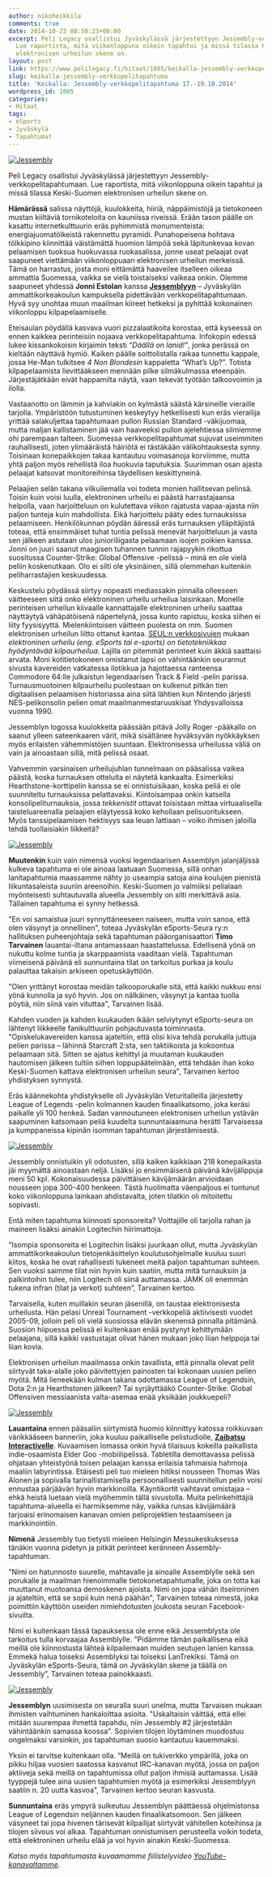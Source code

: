 ```yaml
---
author: nikoheikkila
comments: true
date: 2014-10-23 08:50:23+00:00
excerpt: Peli Legacy osallistui Jyväskylässä järjestettyyn Jessembly-verkkopelitapahtumaan.
  Lue raportista, mitä viikonloppuna oikein tapahtui ja missä tilassa Keski-Suomen
  elektronisen urheilun skene on.
layout: post
link: https://www.pelilegacy.fi/hitaat/1005/keikalla-jessembly-verkkopelitapahtuma
slug: keikalla-jessembly-verkkopelitapahtuma
title: 'Keikalla: Jessembly-verkkopelitapahtuma 17.-19.10.2014'
wordpress_id: 1005
categories:
- Hitaat
tags:
- eSports
- Jyväskylä
- Tapahtumat
---
```


[![Jessembly](/uploads/2014/10/jessembly1-1050x700.jpg)](/uploads/2014/10/jessembly1.jpg)



Peli Legacy osallistui Jyväskylässä järjestettyyn Jessembly-verkkopelitapahtumaan. Lue raportista, mitä viikonloppuna oikein tapahtui ja missä tilassa Keski-Suomen elektronisen urheilun skene on.



**Hämärässä** salissa näyttöjä, kuulokkeita, hiiriä, näppäimistöjä ja tietokoneen mustan kiiltäviä tornikoteloita on kauniissa riveissä. Erään tason päälle on kasattu internetkulttuurin eräs pyhimmistä monumenteista: energiajuomatölkeistä rakennettu pyramidi. Punahopeisena hohtava tölkkipino kiinnittää väistämättä huomion lämpöä sekä läpitunkevaa kovan pelaamisen tuoksua huokuvassa ruokasalissa, jonne useat pelaajat ovat saapuneet viettämään viikonloppuaan elektronisen urheilun merkeissä. Tämä on harrastus, josta moni eittämättä haaveilee itselleen oikeaa ammattia Suomessa, vaikka se vielä toistaiseksi vaikeaa onkin. Olemme saapuneet yhdessä **Jonni Estolan** kanssa [**Jessemblyyn**](http://jessembly.fi/) – Jyväskylän ammattikorkeakoulun kampuksella pidettävään verkkopelitapahtumaan. Hyvä syy unohtaa muun maailman kiireet hetkeksi ja pyhittää kokonainen viikonloppu kilpapelaamiselle.

Eteisaulan pöydällä kasvava vuori pizzalaatikoita korostaa, että kyseessä on ennen kaikkea perinteisiin nojaava verkkopelitapahtuma. Infokopin edessä lukee kissankokoisin kirjaimin teksti _“Däällä on lanid!”_, jonka perässä on kieltään näyttävä hymiö. Kaiken päälle soittolistalla raikaa tunnettu kappale, jossa He-Man tulkitsee _4 Non Blondesin_ kappaletta “What’s Up?”. Totista kilpapelaamista lievittääkseen mennään pilke silmäkulmassa eteenpäin. Järjestäjätkään eivät happamilta näytä, vaan tekevät työtään talkoovoimin ja ilolla.

Vastaanotto on lämmin ja kahviakin on kylmästä säästä kärsineille vieraille tarjolla. Ympäristöön tutustuminen keskeytyy hetkellisesti kun eräs vierailija yrittää salakuljettaa tapahtumaan pullon Russian Standard -väkijuomaa, mutta maljan kallistaminen jää vain haaveeksi pullon ajelehtiessa silmiemme ohi parempaan talteen. Suomessa verkkopelitapahtumat sujuvat useimmiten rauhallisesti, joten ylimääräistä häiriötä ei tästäkään välikohtauksesta synny. Toisinaan konepaikkojen takaa kantautuu voimasanoja korviimme, mutta yhtä paljon myös rehellistä iloa huokuvia taputuksia. Suurimman osan ajasta pelaajat katsovat monitoreihinsa täydellisen keskittyneinä.

Pelaajien selän takana vilkuilemalla voi todeta monien hallitsevan pelinsä. Toisin kuin voisi luulla, elektroninen urheilu ei päästä harrastajaansa helpolla, vaan harjoitteluun on kulutettava viikon rajatusta vapaa-ajasta niin paljon tunteja kuin mahdollista. Eikä harjoittelu pääty edes turnauksissa pelaamiseen. Henkilökunnan pöydän ääressä eräs turnauksen ylläpitäjistä toteaa, että ensimmäiset tuhat tuntia pelissä menevät harjoitteluun ja vasta sen jälkeen astutaan ulos junioriliigasta pelaamaan isojen poikien kanssa. Jonni on juuri saanut maagisen tuhannen tunnin rajapyykin rikottua suositussa Counter-Strike: Global Offensive -pelissä – minä en ole vielä peliin koskenutkaan. Olo ei silti ole yksinäinen, sillä olemmehan kuitenkin peliharrastajien keskuudessa.

Keskustelu pöydässä siirtyy nopeasti mediassakin pinnalla olleeseen väitteeseen siitä onko elektroninen urheilu urheilua laisinkaan. Monelle perinteisen urheilun kiivaalle kannattajalle elektroninen urheilu saattaa näyttäytyä vähäpätöisenä näpertelynä, jossa kunto rapistuu, koska siihen ei liity fyysisyyttä. Mielenkiintoisen väitteen puolesta on mm. Suomen elektronisen urheilun liitto ottanut kantaa. [SEUL:n verkkosivujen](http://www.seul.fi/esports/) mukaan _elektroninen urheilu (eng. eSports tai e-sports) on tietotekniikkaa hyödyntävää kilpaurheilua_. Lajilla on pitemmät perinteet kuin äkkiä saattaisi arvata. Moni kotitietokoneen omistanut lapsi on vähintäänkin seurannut sivusta kavereiden vatkatessa ilotikkua ja hajottaessa ranteensa Commodore 64:lle julkaistun legendaarisen Track & Field -pelin parissa. Turnausmuotoinen kilpaurheilu puolestaan on kulkenut pitkän tien digitaalisen pelaamisen historiassa aina siitä lähtien kun Nintendo järjesti NES-pelikonsolin pelien omat maailmanmestaruuskisat Yhdysvalloissa vuonna 1990.

Jessemblyn logossa kuulokkeita päässään pitävä Jolly Roger -pääkallo on saanut ylleen sateenkaaren värit, mikä sisältänee hyväksyvän nyökkäyksen myös erilaisten vähemmistöjen suuntaan. Elektronisessa urheilussa väliä on vain ja ainoastaan sillä, mitä pelissä osaat.

Vahvemmin varsinaisen urheilujuhlan tunnelmaan on pääsalissa vaikea päästä, koska turnauksen otteluita ei näytetä kankaalta. Esimerkiksi Hearthstone-korttipelin kanssa se ei onnistuisikaan, koska peliä ei ole suunniteltu turnauksissa pelattavaksi. Kiintoisampaa onkin katsella konsolipeliturnauksia, jossa _tekkenistit_ ottavat toisistaan mittaa virtuaalisella taisteluareenalla pelaajien eläytyessä koko kehollaan pelisuoritukseen. Myös tanssipelaamisen hektisyys saa leuan lattiaan – voiko ihmisen jaloilla tehdä tuollaisiakin liikkeitä?

[![Jessembly](/uploads/2014/10/jessembly2-1050x590.jpg)](/uploads/2014/10/jessembly2.jpg)

**Muutenkin** kuin vain nimensä vuoksi legendaarisen Assemblyn jalanjäljissä kulkeva tapahtuma ei ole ainoaa laatuaan Suomessa, sillä onhan lanitapahtumia maassamme nähty jo useampia satoja aina koulujen pienistä liikuntasaleista suuriin areenoihin. Keski-Suomen jo valmiiksi pelialaan myönteisesti suhtautuvalla alueella Jessembly on silti merkittävä asia. Tällainen tapahtuma ei synny hetkessä.

"En voi samaistua juuri synnyttäneeseen naiseen, mutta voin sanoa, että olen väsynyt ja onnellinen", toteaa Jyväskylän eSports-Seura ry:n hallituksen puheenjohtaja sekä tapahtuman pääorganisaattori **Timo Tarvainen** lauantai-iltana antamassaan haastattelussa. Edellisenä yönä on nukuttu kolme tuntia ja skarppaamista vaaditaan vielä. Tapahtuman viimeisenä päivänä eli sunnuntaina tilat on tarkoitus purkaa ja koulu palauttaa takaisin arkiseen opetuskäyttöön.

"Olen yrittänyt korostaa meidän talkooporukalle sitä, että kaikki nukkuu ensi yönä kunnolla ja syö hyvin. Jos on nälkäinen, väsynyt ja kantaa tuolla pöytiä, niin siinä vain vituttaa", Tarvainen lisää.

Kahden vuoden ja kahden kuukauden ikään selviytynyt eSports-seura on lähtenyt liikkeelle fanikulttuuriin pohjautuvasta toiminnasta. "Opiskelukavereiden kanssa ajateltiin, että olisi kiva tehdä porukalla juttuja pelien parissa – lähinnä Starcraft 2:sta, sen taktiikoista ja kokoontua pelaamaan sitä. Sitten se ajatus kehittyi ja muutaman kuukauden hautomisen jälkeen tultiin siihen loppupäätelmään, että tehdään ihan koko Keski-Suomen kattava elektronisen urheilun seura", Tarvainen kertoo yhdistyksen synnystä.

Eräs käännekohta yhdistykselle oli Jyväskylän Veturitalleilla järjestetty League of Legends -pelin kolmannen kauden finaalikatsomo, joka keräsi paikalle yli 100 henkeä. Sadan vannoutuneen elektronisen urheilun ystävän saapuminen katsomaan peliä kuudelta sunnuntaiaamuna herätti Tarvaisessa ja kumppaneissa kipinän isomman tapahtuman järjestämisestä.

[![Jessembly](/uploads/2014/10/jessembly4-1050x590.jpg)](/uploads/2014/10/jessembly4.jpg)

Jessembly onnistuikin yli odotusten, sillä kaiken kaikkiaan 218 konepaikasta jäi myymättä ainoastaan neljä. Lisäksi jo ensimmäisenä päivänä kävijälippuja meni 50 kpl. Kokonaisuudessa päivittäisen kävijämäärän arvioidaan nousseen jopa 300-400 henkeen. Tästä huolimatta väenpaljous ei tuntunut koko viikonloppuna lainkaan ahdistavalta, joten tilatkin oli mitoitettu sopivasti.

Entä miten tapahtuma kiinnosti sponsoreita? Voittajille oli tarjolla rahan ja maineen lisäksi ainakin Logitechin hiirimattoja.

“Isompia sponsoreita ei Logitechin lisäksi juurikaan ollut, mutta Jyväskylän ammattikorkeakoulun tietojenkäsittelyn koulutusohjelmalle kuuluu suuri kiitos, koska he ovat rahallisesti tukeneet meitä paljon tapahtuman suhteen. Sen vuoksi saimme tilat niin hyvin kuin saatiin, mutta mitä turnauksiin ja palkintoihin tulee, niin Logitech oli siinä auttamassa. JAMK oli enemmän tukena infran (tilat ja verkot) suhteen”, Tarvainen kertoo.

Tarvaisella, kuten muillakin seuran jäsenillä, on taustaa elektronisesta urheilusta. Hän pelasi Unreal Tournament -verkkopeliä aktiivisesti vuodet 2005-09, jolloin peli oli vielä suosiossa elävän skenensä pinnalla pitämänä. Suosion hiipuessa pelissä ei kuitenkaan enää pystynyt kehittymään pelaajana, sillä kaikki vastustajat olivat hänen mukaan joko liian helppoja tai liian kovia.

Elektronisen urheilun maailmassa onkin tavallista, että pinnalla olevat pelit siirtyvät taka-alalle joko päivitettyjen painosten tai kokonaan uusien pelien myötä. Mitä lieneekään kulman takana odottamassa League of Legendsin, Dota 2:n ja Hearthstonen jälkeen? Tai syrjäyttääkö Counter-Strike: Global Offensiven messiaanista valta-asemaa enää yksikään joukkuepeli?

[![Jessembly](/uploads/2014/10/jessembly3-1050x590.jpg)](/uploads/2014/10/jessembly3.jpg)

**Lauantaina** ennen pääsaliin siirtymistä huomio kiinnittyy katossa roikkuvaan värikkääseen banneriin, joka kuuluu paikalliselle pelistudiolle, [**Zaibatsu Interactivelle**](http://zaibatsu.fi/). Kuvaamisen lomassa onkin hyvä tilaisuus kokeilla paikallista indie-osaamista Elder Goo -mobiilipelissä. Tabletilla demottavassa pelissä ohjataan yhteistyönä toisen pelaajan kanssa erilaisia tahmaisia hahmoja maaliin labyrintissa. Etäisesti peli tuo mieleen hitiksi nousseen Thomas Was Alonen ja sopivalla tarinallistamisella persoonallisesti suunnitellun pelin voisi ennustaa pärjäävän hyvin markkinoilla. Käyntikortit vaihtavat omistajaa – ehkä heistä luetaan vielä myöhemmin tällä sivustolla. Muita pelinkehittäjiä tapahtuma-alueella ei harmiksemme näy, vaikka runsas kävijämäärä tarjoaisi erinomaisen kanavan omien peliprojektien testaamiseen ja markkinointiin.

**Nimenä** Jessembly tuo tietysti mieleen Helsingin Messukeskuksessa tänäkin vuonna pidetyn ja pitkät perinteet keränneen Assembly-tapahtuman.

"Nimi on hatunnosto suurelle, mahtavalle ja ainoalle Assemblylle sekä sen porukalle ja maailman hienoimmalle tietokonetapahtumalle, joka on totta kai muuttanut muotoansa demoskenen ajoista. Nimi on jopa vähän itseironinen ja ajateltiin, että se sopii kuin nenä päähän", Tarvainen toteaa nimestä, joka poimittiin käyttöön useiden nimiehdotusten joukosta seuran Facebook-sivuilta.

Nimi ei kuitenkaan tässä tapauksessa ole enne eikä Jessemblysta ole tarkoitus tulla korvaajaa Assemblylle. "Pidämme tämän paikallisena eikä meillä ole kiinnostusta lähteä kilpailemaan muiden seutujen lanien kanssa. Emmekä halua toiseksi Assemblyksi tai toiseksi LanTrekiksi. Tämä on Jyväskylän eSports-Seura, tämä on Jyväskylän skene ja täällä on Jessembly”, Tarvainen toteaa painokkaasti.

[![Jessembly](/uploads/2014/10/jessembly5-1050x590.jpg)](/uploads/2014/10/jessembly5.jpg)

**Jessemblyn** uusimisesta on seuralla suuri unelma, mutta Tarvaisen mukaan ihmisten vaihtuminen hankaloittaa asioita. "Uskaltaisin väittää, että ellei mitään suurempaa ihmettä tapahdu, niin Jessembly #2 järjestetään vähintäänkin samassa koossa". Sopivien tilojen löytäminen muodostuu ongelmaksi varsinkin, jos tapahtuman suosio kantautuu kauemmaksi.

Yksin ei tarvitse kuitenkaan olla. “Meillä on tukiverkko ympärillä, joka on pikku hiljaa vuosien saatossa kasvanut IRC-kanavan myötä, jossa on paljon aktiiveja sekä meillä on tapahtumissa ollut paljon ihmisiä auttamassa. Lisää tyyppejä tulee aina uusien tapahtumien myötä ja esimerkiksi Jessemblyyn saatiin n. 20 uutta kasvoa", Tarvainen kertoo seuran kasvusta.

**Sunnuntaina** eräs ympyrä sulkeutuu Jessemblyn päättäessä ohjelmistonsa League of Legendsin neljännen kauden finaalikatsomoon. Sen jälkeen väsyneet tai jopa hivenen tärisevät kilpailijat siirtyvät vähitellen koteihinsa ja tilojen siivous voi alkaa. Tapahtuman onnistumisen perusteella voikin todeta, että elektroninen urheilu elää ja voi hyvin ainakin Keski-Suomessa.

_Katso myös tapahtumasta kuvaamamme fiilistelyvideo [YouTube-kanavaltamme](http://youtu.be/vYxwVAzhgfQ)._
